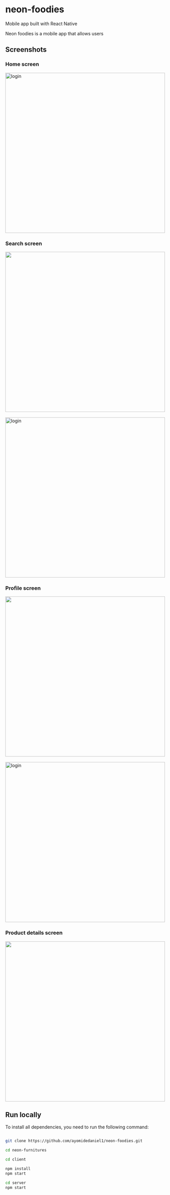 # neon-foodies

Mobile app built with React Native

Neon foodies is a mobile app that allows users 

## Screenshots

### Home screen

<img src="assets/images/screenshots/loginn.png" height="500em" alt='login' />

### Search screen

<img src="assets/images/screenshots/empty home.png" height="500em" />&nbsp;&nbsp;&nbsp;&nbsp;&nbsp;&nbsp;&nbsp;&nbsp;<img src="assets/images/screenshots/home.png" height="500em" alt='login' />

### Profile screen

<img src="assets/images/screenshots/create.png" height="500em" />&nbsp;&nbsp;&nbsp;&nbsp;&nbsp;&nbsp;&nbsp;&nbsp;<img src="assets/images/screenshots/edit.png" height="500em" alt='login' />

### Product details screen

<img src="assets/images/screenshots/modal.png" height="500em" />

## Run locally

To install all dependencies, you need to run the following command:

```bash

git clone https://github.com/ayomidedaniel1/neon-foodies.git

cd neon-furnitures

cd client

npm install
npm start

cd server
npm start

```
